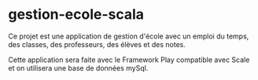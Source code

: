 # gestion-ecole-scala

Ce projet est une application de gestion d'école avec un emploi du temps, des classes, des professeurs, des élèves et des notes.

Cette application sera faite avec le Framework Play compatible avec Scale et on utilisera une base de données mySql.
